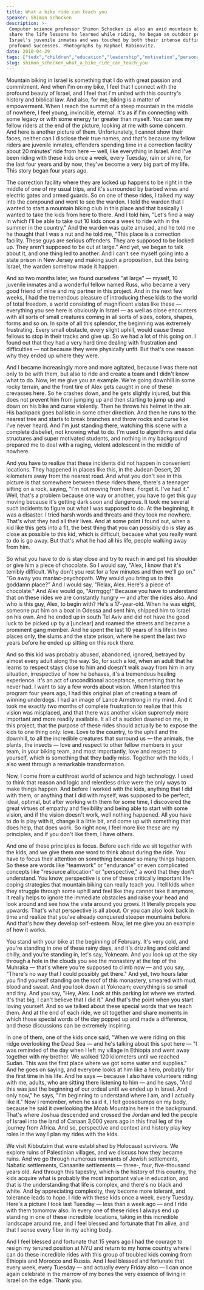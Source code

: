 ```yaml
---
title: What a bike ride can teach you
speaker: Shimon Schocken
description: >-
 Computer science professor Shimon Schocken is also an avid mountain biker. To
 share the life lessons he learned while riding, he began an outdoor program with
 Israel's juvenile inmates and was touched by both their intense difficulties and
 profound successes. Photographs by Raphael Rabinovitz.
date: 2010-04-29
tags: ["tedx","children","education","leadership","motivation","personal-growth","sports","storytelling"]
slug: shimon_schocken_what_a_bike_ride_can_teach_you
---
```


Mountain biking in Israel is something that I do with great passion and commitment. And
when I'm on my bike, I feel that I connect with the profound beauty of Israel, and I feel
that I'm united with this country's history and biblical law. And also, for me, biking is
a matter of empowerment. When I reach the summit of a steep mountain in the middle of
nowhere, I feel young, invincible, eternal. It's as if I'm connecting with some legacy or
with some energy far greater than myself. You can see my fellow riders at the end of the
picture, looking at me with some concern. And here is another picture of them.
Unfortunately, I cannot show their faces, neither can I disclose their true names, and
that's because my fellow riders are juvenile inmates, offenders spending time in a
correction facility about 20 minutes' ride from here — well, like everything in Israel.
And I've been riding with these kids once a week, every Tuesday, rain or shine, for the
last four years and by now, they've become a very big part of my life. This story began
four years ago.

The correction facility where they are locked up happens to be right in the middle of one
of my usual trips, and it's surrounded by barbed wires and electric gates and armed
guards. So on one of these rides, I talked my way into the compound and went to see the
warden. I told the warden that I wanted to start a mountain biking club in this place and
that basically I wanted to take the kids from here to there. And I told him, "Let's find a
way in which I'll be able to take out 10 kids once a week to ride with in the summer in
the country." And the warden was quite amused, and he told me he thought that I was a nut
and he told me, "This place is a correction facility. These guys are serious offenders.
They are supposed to be locked up. They aren't supposed to be out at large." And yet, we
began to talk about it, and one thing led to another. And I can't see myself going into a
state prison in New Jersey and making such a proposition, but this being Israel, the
warden somehow made it happen.

And so two months later, we found ourselves "at large" — myself, 10 juvenile inmates and a
wonderful fellow named Russ, who became a very good friend of mine and my partner in this
project. And in the next few weeks, I had the tremendous pleasure of introducing these kids
to the world of total freedom, a world consisting of magnificent vistas like these —
everything you see here is obviously in Israel — as well as close encounters with all
sorts of small creatures coming in all sorts of sizes, colors, shapes, forms and so on. In
spite of all this splendor, the beginning was extremely frustrating. Every small obstacle,
every slight uphill, would cause these fellows to stop in their tracks and give up. So we
had a lot of this going on. I found out that they had a very hard time dealing with
frustration and difficulties — not because they were physically unfit. But that's one
reason why they ended up where they were.

And I became increasingly more and more agitated, because I was there not only to be with
them, but also to ride and create a team and I didn't know what to do. Now, let me give you
an example. We're going downhill in some rocky terrain, and the front tire of Alex gets
caught in one of these crevasses here. So he crashes down, and he gets slightly injured,
but this does not prevent him from jumping up and then starting to jump up and down on his
bike and curse violently. Then he throws his helmet in the air. His backpack goes
ballistic in some other direction. And then he runs to the nearest tree and starts to
break branches and throw rocks and curse like I've never heard. And I'm just standing
there, watching this scene with a complete disbelief, not knowing what to do. I'm used to
algorithms and data structures and super motivated students, and nothing in my background
prepared me to deal with a raging, violent adolescent in the middle of
nowhere.

And you have to realize that these incidents did not happen in convenient locations. They
happened in places like this, in the Judean Desert, 20 kilometers away from the nearest
road. And what you don't see in this picture is that somewhere between these riders there,
there's a teenager sitting on a rock, saying, "I'm not moving from here. Forget it. I've
had it." Well, that's a problem because one way or another, you have to get this guy
moving because it's getting dark soon and dangerous. It took me several such incidents to
figure out what I was supposed to do. At the beginning, it was a disaster. I tried harsh
words and threats and they took me nowhere. That's what they had all their lives. And at
some point I found out, when a kid like this gets into a fit, the best thing that you can
possibly do is stay as close as possible to this kid, which is difficult, because what you
really want to do is go away. But that's what he had all his life, people walking away
from him.

So what you have to do is stay close and try to reach in and pet his shoulder or give him
a piece of chocolate. So I would say, "Alex, I know that it's terribly difficult. Why
don't you rest for a few minutes and then we'll go on." "Go away you maniac-psychopath.
Why would you bring us to this goddamn place?" And I would say, "Relax, Alex. Here's a
piece of chocolate." And Alex would go, "Arrrrggg!" Because you have to understand that on
these rides we are constantly hungry — and after the rides also. And who is this guy, Alex,
to begin with? He's a 17-year-old. When he was eight, someone put him on a boat in Odessa
and sent him, shipped him to Israel on his own. And he ended up in south Tel Aviv and did
not have the good luck to be picked up by a [unclear] and roamed the streets and became a
prominent gang member. And he spent the last 10 years of his life in two places only, the
slums and the state prison, where he spent the last two years before he ended up sitting
on this rock there.

And so this kid was probably abused, abandoned, ignored, betrayed by almost every adult
along the way. So, for such a kid, when an adult that he learns to respect stays close to
him and doesn't walk away from him in any situation, irrespective of how he behaves, it's
a tremendous healing experience. It's an act of unconditional acceptance, something that
he never had. I want to say a few words about vision. When I started this program four
years ago, I had this original plan of creating a team of winning underdogs. I had an
image of Lance Armstrong in my mind. And it took me exactly two months of complete
frustration to realize that this vision was misplaced, and that there was another vision
supremely more important and more readily available. It all of a sudden dawned on me, in
this project, that the purpose of these rides should actually be to expose the kids to one
thing only: love. Love to the country, to the uphill and the downhill, to all the
incredible creatures that surround us — the animals, the plants, the insects — love and
respect to other fellow members in your team, in your biking team, and most importantly,
love and respect to yourself, which is something that they badly miss. Together with the
kids, I also went through a remarkable transformation.

Now, I come from a cutthroat world of science and high technology. I used to think that
reason and logic and relentless drive were the only ways to make things happen. And before
I worked with the kids, anything that I did with them, or anything that I did with myself,
was supposed to be perfect, ideal, optimal, but after working with them for some time, I
discovered the great virtues of empathy and flexibility and being able to start with some
vision, and if the vision doesn't work, well nothing happened. All you have to do is play
with it, change it a little bit, and come up with something that does help, that does
work. So right now, I feel more like these are my principles, and if you don't like them,
I have others.

And one of these principles is focus. Before each ride we sit together with the kids, and
we give them one word to think about during the ride. You have to focus their attention on
something because so many things happen. So these are words like "teamwork" or "endurance"
or even complicated concepts like "resource allocation" or "perspective," a word that they
don't understand. You know, perspective is one of these critically important life-coping
strategies that mountain biking can really teach you. I tell kids when they struggle
through some uphill and feel like they cannot take it anymore, it really helps to ignore
the immediate obstacles and raise your head and look around and see how the vista around
you grows. It literally propels you upwards. That's what perspective is all about. Or you
can also look back in time and realize that you've already conquered steeper mountains
before. And that's how they develop self-esteem. Now, let me give you an example of how it
works.

You stand with your bike at the beginning of February. It's very cold, and you're standing
in one of these rainy days, and it's drizzling and cold and chilly, and you're standing
in, let's say, Yokneam. And you look up at the sky through a hole in the clouds you see
the monastery at the top of the Muhraka — that's where you're supposed to climb now — and
you say, "There's no way that I could possibly get there." And yet, two hours later you
find yourself standing on the roof of this monastery, smeared with mud, blood and sweat.
And you look down at Yokneam; everything is so small and tiny. And you say, "Hey, Alex.
Look at this parking lot where we started. It's that big. I can't believe that I did it."
And that's the point when you start loving yourself. And so we talked about these special
words that we teach them. And at the end of each ride, we sit together and share moments
in which those special words of the day popped up and made a difference, and these
discussions can be extremely inspiring.

In one of them, one of the kids once said, "When we were riding on this ridge overlooking
the Dead Sea — and he's talking about this spot here — "I was reminded of the day when I
left my village in Ethiopia and went away together with my brother. We walked 120
kilometers until we reached Sudan. This was the first place where we got some water and
supplies." And he goes on saying, and everyone looks at him like a hero, probably for the
first time in his life. And he says — because I also have volunteers riding with me,
adults, who are sitting there listening to him — and he says, "And this was just the
beginning of our ordeal until we ended up in Israel. And only now," he says, "I'm
beginning to understand where I am, and I actually like it." Now I remember, when he said
it, I felt goosebumps on my body, because he said it overlooking the Moab Mountains here
in the background. That's where Joshua descended and crossed the Jordan and led the people
of Israel into the land of Canaan 3,000 years ago in this final leg of the journey from
Africa. And so, perspective and context and history play key roles in the way I plan my
rides with the kids.

We visit Kibbutzim that were established by Holocaust survivors. We explore ruins of
Palestinian villages, and we discuss how they became ruins. And we go through numerous
remnants of Jewish settlements, Nabatic settlements, Canaanite settlements — three-, four,
five-thousand years old. And through this tapestry, which is the history of this country,
the kids acquire what is probably the most important value in education, and that is the
understanding that life is complex, and there's no black and white. And by appreciating
complexity, they become more tolerant, and tolerance leads to hope. I ride with these kids
once a week, every Tuesday. Here's a picture I took last Tuesday — less than a week ago —
and I ride with them tomorrow also. In every one of these rides I always end up standing
in one of these incredible locations, taking in this incredible landscape around me, and I
feel blessed and fortunate that I'm alive, and that I sense every fiber in my aching
body.

And I feel blessed and fortunate that 15 years ago I had the courage to resign my tenured
position at NYU and return to my home country where I can do these incredible rides with
this group of troubled kids coming from Ethiopia and Morocco and Russia. And I feel
blessed and fortunate that every week, every Tuesday — and actually every Friday also — I
can once again celebrate in the marrow of my bones the very essence of living in Israel on
the edge. Thank you.

<!--
ad_duration=3.33
comment_count=52
event="TEDxTelAviv 2010"
external_start_time=0
intro_duration=11.82
is_subtitle_required="False"
is_talk_featured="True"
language="en"
language_swap="False"
native_language="en"
number_of_related_talks=6
number_of_speakers=1
number_of_subtitled_videos=24
number_of_tags=8
number_of_talk_download_languages=24
number_of_talk_more_resources=0
number_of_talk_recommendations=0
number_of_talks_take_actions=0
post_ad_duration=0.83
published_timestamp="2010-11-17 15:07:00"
recording_date="2010-04-29"
speaker_description="Computer Scientist, Educator"
speaker_is_published=1
speaker_name="Shimon Schocken"
speaker_what_others_say="Thank you﻿ so much sir, for making this freely accessible. We students from developing countries really need this kind of stuff."
talk_name="What a bike ride can teach you"
talks_tags=["tedx","children","education","leadership","motivation","personal-growth","sports","storytelling"]
url_audio="https://download.ted.com/talks/ShimonSchocken_2010X.mp3?apikey=acme-roadrunner"
url_photo_speaker="https://pe.tedcdn.com/images/ted/dd5c89877c055dae2ed02e5954fec7059e1cbd18_254x191.jpg"
url_photo_talk="https://pe.tedcdn.com/images/ted/fc67f4a42d37703a44c24063adf3bf799ebf83ca_800x600.jpg"
url_webpage="https://www.ted.com/talks/shimon_schocken_what_a_bike_ride_can_teach_you"
video_type_name="TEDx Talk"
-->